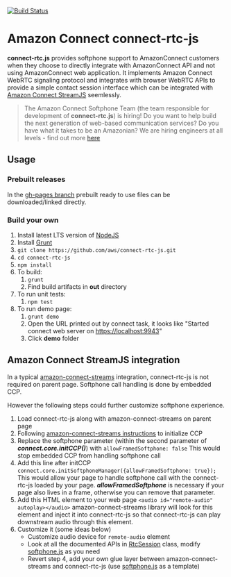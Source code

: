 [![Build Status](https://travis-ci.org/aws/connect-rtc-js.svg)](https://travis-ci.org/aws/connect-rtc-js)

# Amazon Connect connect-rtc-js #
**connect-rtc.js** provides softphone support to AmazonConnect customers when they choose to directly integrate with AmazonConnect API and not using AmazonConnect web application.
It implements Amazon Connect WebRTC signaling protocol and integrates with browser WebRTC APIs to provide a simple contact session interface which can be integrated with [Amazon Connect StreamJS](https://github.com/aws/amazon-connect-streams) seemlessly.

> The Amazon Connect Softphone Team (the team responsible for development of **connect-rtc.js**) is hiring!  Do you want to help build the next generation of web-based communication services?  Do you have what it takes to be an Amazonian? We are hiring engineers at all levels - find out more [here](https://www.amazon.jobs/jobs/1749402?no_int_redir=1)

## Usage ##
### Prebuilt releases
In the [gh-pages branch](https://github.com/aws/connect-rtc-js/tree/gh-pages) prebuilt ready to use files can be downloaded/linked directly.
### Build your own
1. Install latest LTS version of [NodeJS](https://nodejs.org)
2. Install [Grunt](https://gruntjs.com/)
3. `git clone https://github.com/aws/connect-rtc-js.git`
4. `cd connect-rtc-js`
5. `npm install`
5. To build:
    1. `grunt`
    2. Find build artifacts in **out** directory
6. To run unit tests:
    1. `npm test`
7. To run demo page:
    1. `grunt demo`
    2. Open the URL printed out by connect task, it looks like "Started connect web server on <https://localhost:9943>"
    3. Click **demo** folder

## Amazon Connect StreamJS integration ##
In a typical [amazon-connect-streams](https://github.com/aws/amazon-connect-streams) integration, connect-rtc-js is not required on parent page. Softphone call handling is done by embedded CCP.

However the following steps could further customize softphone experience.
1. Load connect-rtc-js along with amazon-connect-streams on parent page
2. Following [amazon-connect-streams instructions](https://github.com/aws/amazon-connect-streams/blob/master/README.md) to initialize CCP
3. Replace the softphone parameter (within the second parameter of ***connect.core.initCCP()***) with
    `allowFramedSoftphone: false`
    This would stop embedded CCP from handling softphone call
4. Add this line after initCCP
    `connect.core.initSoftphoneManager({allowFramedSoftphone: true});`
    This would allow your page to handle softphone call with the connect-rtc-js loaded by your page. ***allowFramedSoftphone*** is necessary if your page also lives in a frame, otherwise you can remove that parameter.
5. Add this HTML element to your web page
    `<audio id="remote-audio" autoplay></audio>`
    amazon-connect-streams library will look for this element and inject it into connect-rtc-js so that connect-rtc-js can play downstream audio through this element.
6. Customize it (some ideas below)
    * Customize audio device for `remote-audio` element
    * Look at all the documented APIs in [RtcSession](https://github.com/aws/connect-rtc-js/blob/master/src/js/rtc_session.js) class, modify [softphone.js](https://github.com/aws/amazon-connect-streams/blob/master/src/softphone.js) as you need
    * Revert step 4, add your own glue layer between amazon-connect-streams and connect-rtc-js (use [softphone.js](https://github.com/aws/amazon-connect-streams/blob/master/src/softphone.js) as a template)
